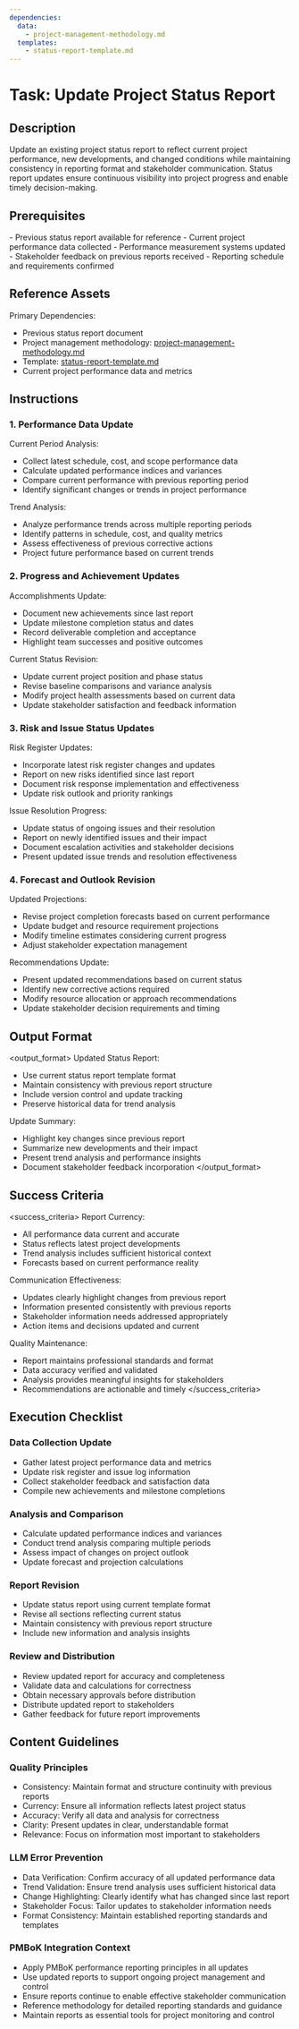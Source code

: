```yaml
---
dependencies:
  data:
    - project-management-methodology.md
  templates:
    - status-report-template.md
---
```


# Task: Update Project Status Report

## Description

Update an existing project status report to reflect current project performance, new developments, and changed conditions while maintaining consistency in reporting format and stakeholder communication. Status report updates ensure continuous visibility into project progress and enable timely decision-making.

## Prerequisites

<prerequisites>
- Previous status report available for reference
- Current project performance data collected
- Performance measurement systems updated
- Stakeholder feedback on previous reports received
- Reporting schedule and requirements confirmed
</prerequisites>

## Reference Assets

Primary Dependencies:
- Previous status report document
- Project management methodology: [project-management-methodology.md](./.krci-ai/data/project-management-methodology.md)
- Template: [status-report-template.md](./.krci-ai/templates/status-report-template.md)
- Current project performance data and metrics

## Instructions

<instructions>

### 1. Performance Data Update

Current Period Analysis:
- Collect latest schedule, cost, and scope performance data
- Calculate updated performance indices and variances
- Compare current performance with previous reporting period
- Identify significant changes or trends in project performance

Trend Analysis:
- Analyze performance trends across multiple reporting periods
- Identify patterns in schedule, cost, and quality metrics
- Assess effectiveness of previous corrective actions
- Project future performance based on current trends

### 2. Progress and Achievement Updates

Accomplishments Update:
- Document new achievements since last report
- Update milestone completion status and dates
- Record deliverable completion and acceptance
- Highlight team successes and positive outcomes

Current Status Revision:
- Update current project position and phase status
- Revise baseline comparisons and variance analysis
- Modify project health assessments based on current data
- Update stakeholder satisfaction and feedback information

### 3. Risk and Issue Status Updates

Risk Register Updates:
- Incorporate latest risk register changes and updates
- Report on new risks identified since last report
- Document risk response implementation and effectiveness
- Update risk outlook and priority rankings

Issue Resolution Progress:
- Update status of ongoing issues and their resolution
- Report on newly identified issues and their impact
- Document escalation activities and stakeholder decisions
- Present updated issue trends and resolution effectiveness

### 4. Forecast and Outlook Revision

Updated Projections:
- Revise project completion forecasts based on current performance
- Update budget and resource requirement projections
- Modify timeline estimates considering current progress
- Adjust stakeholder expectation management

Recommendations Update:
- Present updated recommendations based on current status
- Identify new corrective actions required
- Modify resource allocation or approach recommendations
- Update stakeholder decision requirements and timing
</instructions>

## Output Format

<output_format>
Updated Status Report:
- Use current status report template format
- Maintain consistency with previous report structure
- Include version control and update tracking
- Preserve historical data for trend analysis

Update Summary:
- Highlight key changes since previous report
- Summarize new developments and their impact
- Present trend analysis and performance insights
- Document stakeholder feedback incorporation
</output_format>

## Success Criteria

<success_criteria>
Report Currency:
- All performance data current and accurate
- Status reflects latest project developments
- Trend analysis includes sufficient historical context
- Forecasts based on current performance reality

Communication Effectiveness:
- Updates clearly highlight changes from previous report
- Information presented consistently with previous reports
- Stakeholder information needs addressed appropriately
- Action items and decisions updated and current

Quality Maintenance:
- Report maintains professional standards and format
- Data accuracy verified and validated
- Analysis provides meaningful insights for stakeholders
- Recommendations are actionable and timely
</success_criteria>

## Execution Checklist

### Data Collection Update

- Gather latest project performance data and metrics
- Update risk register and issue log information
- Collect stakeholder feedback and satisfaction data
- Compile new achievements and milestone completions

### Analysis and Comparison

- Calculate updated performance indices and variances
- Conduct trend analysis comparing multiple periods
- Assess impact of changes on project outlook
- Update forecast and projection calculations

### Report Revision

- Update status report using current template format
- Revise all sections reflecting current status
- Maintain consistency with previous report structure
- Include new information and analysis insights

### Review and Distribution

- Review updated report for accuracy and completeness
- Validate data and calculations for correctness
- Obtain necessary approvals before distribution
- Distribute updated report to stakeholders
- Gather feedback for future report improvements

## Content Guidelines

### Quality Principles

- Consistency: Maintain format and structure continuity with previous reports
- Currency: Ensure all information reflects latest project status
- Accuracy: Verify all data and analysis for correctness
- Clarity: Present updates in clear, understandable format
- Relevance: Focus on information most important to stakeholders

### LLM Error Prevention

- Data Verification: Confirm accuracy of all updated performance data
- Trend Validation: Ensure trend analysis uses sufficient historical data
- Change Highlighting: Clearly identify what has changed since last report
- Stakeholder Focus: Tailor updates to stakeholder information needs
- Format Consistency: Maintain established reporting standards and templates

### PMBoK Integration Context

- Apply PMBoK performance reporting principles in all updates
- Use updated reports to support ongoing project management and control
- Ensure reports continue to enable effective stakeholder communication
- Reference methodology for detailed reporting standards and guidance
- Maintain reports as essential tools for project monitoring and control

